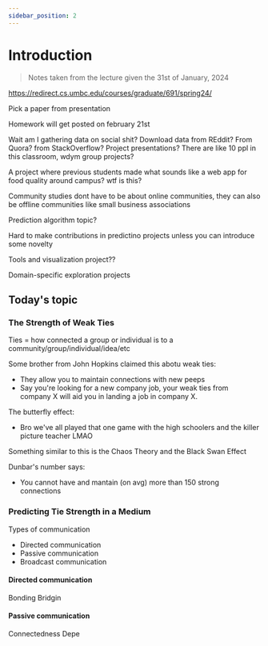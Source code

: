 ```yaml
---
sidebar_position: 2
---
```

# Introduction
> Notes taken from the lecture given the 31st of January, 2024

https://redirect.cs.umbc.edu/courses/graduate/691/spring24/

Pick a paper from presentation

Homework will get posted on february 21st

Wait am I gathering data on social shit?
Download data from REddit? From Quora? from StackOverflow? Project presentations?
There are like 10 ppl in this classroom, wdym group projects?

A project where previous students made what sounds like a web app for food quality around campus? wtf is this?

Community studies dont have to be about online communities, they can also be offline communities like small business associations

Prediction algorithm topic?

Hard to make contributions in predictino projects unless you can introduce some novelty

Tools and visualization project??

Domain-specific exploration projects

## Today's topic

### The Strength of Weak Ties

Ties = how connected a group or individual is to a community/group/individual/idea/etc

Some brother from John Hopkins claimed this abotu weak ties:
- They allow you to maintain connections with new peeps
- Say you're looking for a new company job, your weak ties from company X will aid you in landing a job in company X.

The butterfly effect:
- Bro we've all played that one game with the high schoolers and the killer picture teacher LMAO

Something similar to this is the Chaos Theory and the Black Swan Effect

Dunbar's number says:
- You cannot have and mantain (on avg) more than 150 strong connections


### Predicting Tie Strength in a Medium

Types of communication
- Directed communication
- Passive communication
- Broadcast communication

#### Directed communication
Bonding
Bridgin

#### Passive communication
Connectedness
Depe
